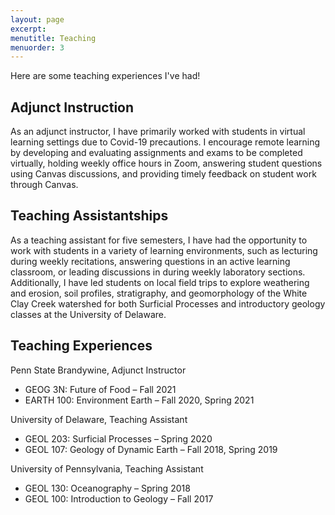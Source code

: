 ```yaml
---
layout: page
excerpt: 
menutitle: Teaching
menuorder: 3
---
```


Here are some teaching experiences I've had!

## Adjunct Instruction

As an adjunct instructor, I have primarily worked with students in virtual learning settings due to Covid-19 precautions. I encourage remote learning by developing and evaluating assignments and exams to be completed virtually, holding weekly office hours in Zoom, answering student questions using Canvas discussions, and providing timely feedback on student work through Canvas.

## Teaching Assistantships

As a teaching assistant for five semesters, I have had the opportunity to work with students in a variety of learning environments, such as lecturing during weekly recitations, answering questions in an active learning classroom, or leading discussions in during weekly laboratory sections. Additionally, I have led students on local field trips to explore weathering and erosion, soil profiles, stratigraphy, and geomorphology of the White Clay Creek watershed for both Surficial Processes and introductory geology classes at the University of Delaware.

## Teaching Experiences

Penn State Brandywine, Adjunct Instructor
- GEOG 3N: Future of Food – Fall 2021
- EARTH 100: Environment Earth – Fall 2020, Spring 2021

University of Delaware, Teaching Assistant
- GEOL 203: Surficial Processes – Spring 2020
- GEOL 107: Geology of Dynamic Earth – Fall 2018, Spring 2019

University of Pennsylvania, Teaching Assistant
- GEOL 130: Oceanography – Spring 2018
- GEOL 100: Introduction to Geology – Fall 2017
